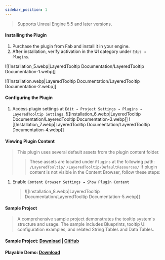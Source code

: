 ```yaml
---
sidebar_position: 1
---
```


> Supports Unreal Engine 5.5 and later versions.

#### Installing the Plugin

1. Purchase the plugin from Fab and install it in your engine.
2. After installation, verify activation in the **UI** category under `Edit → Plugins`.

![[Installation_5.webp|LayeredTooltip Documentation/LayeredTooltip Documentation-1.webp]]

![[Installation.webp|LayeredTooltip Documentation/LayeredTooltip Documentation-2.webp]]

#### Configuring the Plugin

1. Access plugin settings at `Edit → Project Settings → Plugins → LayeredTooltip Settings`. ![[Installation_6.webp|LayeredTooltip Documentation/LayeredTooltip Documentation-3.webp]] ![[Installation_7.webp|LayeredTooltip Documentation/LayeredTooltip Documentation-4.webp]]

#### Viewing Plugin Content

> This plugin uses several default assets from the plugin content folder.
> 
> > These assets are located under `Plugins` at the following path: `/LayeredTooltip/` `/LayeredTooltip/DefaultResources/` If plugin content is not visible in the Content Browser, follow these steps:

1. Enable `Content Browser Settings → Show Plugin Content`
    
    > ![[Installation_8.webp|LayeredTooltip Documentation/LayeredTooltip Documentation-5.webp]]
    

#### Sample Project

> A comprehensive sample project demonstrates the tooltip system's structure and usage. The sample includes Blueprints, tooltip UI configuration examples, and related String Tables and Data Tables.

#### **Sample Project:** [Download](https://drive.google.com/file/d/1KXXJ6dQuyqh8ZUkiq7qAvEDdRokebBEg/view?usp=sharing) | [GitHub](https://github.com/HaJH/LayeredTooltipSample/releases/tag/v1.0_ue5.5)

#### **Playable Demo:** [Download](https://drive.google.com/file/d/1whF9vxrPeLvyydAoU8f4zokTZSpMLy3n/view?usp=sharing)